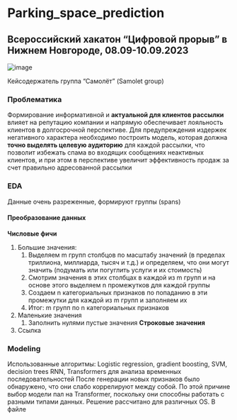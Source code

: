 # Parking_space_prediction
## Всероссийский хакатон “Цифровой прорыв” в Нижнем Новгороде, 08.09-10.09.2023
![image](https://github.com/aryana64/Parking_space_prediction/assets/112254501/f5ab509c-dfb4-4fd8-9e85-18cb53f169b4)

Кейсодержатель группа “Самолёт” (Samolet group)
### Проблематика 
Формирование информативной и **актуальной для клиентов рассылки** влияет на репутацию компании и напрямую обеспечивает лояльность клиентов в долгосрочной перспективе.
Для предупреждения издержек негативного характера необходимо построить модель, которая должна **точно выделять целевую аудиторию** для каждой рассылки, что позволит избежать спама во входящих сообщениях неактивных клиентов, и при этом в перспективе увеличит эффективность продаж за счет правильно адресованной рассылки
### EDA 
Данные очень разреженные, формируют группы (spans)
#### Преобразование данных 
**Числовые фичи**
1. Большие значения: 
    1. Выделяем m групп столбцов по масштабу значений (в пределах триллиона, миллиарда, тысяч и т.д.) и определяем, что они могут значить (подумать или погуглить услуги и их стоимость)
    2. Смотрим значения в этих столбцах в каждой из m групп и на основе этого выделяем n промежутков для каждой группы
    3. Создаем n категориальных признаков по попаданию в эти промежутки для каждой из m групп и заполняем их
    4. Итог: m групп по n категориальных признаков
2. Маленькие значения
    1. Заполнить нулями пустые значения
**Строковые значения**
1. Ссылка
### Modeling
Использованные алгоритмы:
Logistic regression, gradient boosting, SVM, decision trees
RNN, Transformers для анализа временных последовательностей
После генерации новых признаков было обнаружено, что они слабо коррелируют между собой. По этой причине выбор модели пал на Transformer, поскольку они способны работать с разными типами данных.
Решение рассчитано для различных OS.
В файле 
